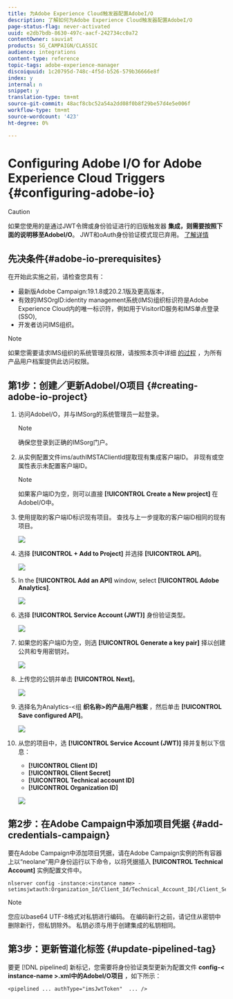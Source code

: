 ```yaml
---
title: 为Adobe Experience Cloud触发器配置AdobeI/O
description: 了解如何为Adobe Experience Cloud触发器配置AdobeI/O
page-status-flag: never-activated
uuid: e2db7bdb-8630-497c-aacf-242734cc0a72
contentOwner: sauviat
products: SG_CAMPAIGN/CLASSIC
audience: integrations
content-type: reference
topic-tags: adobe-experience-manager
discoiquuid: 1c20795d-748c-4f5d-b526-579b36666e8f
index: y
internal: n
snippet: y
translation-type: tm+mt
source-git-commit: 48acf8cbc52a54a2dd08f0b8f29be57d4e5e006f
workflow-type: tm+mt
source-wordcount: '423'
ht-degree: 0%

---
```



# Configuring Adobe I/O for Adobe Experience Cloud Triggers {#configuring-adobe-io}

>[!CAUTION]
>
>如果您使用的是通过JWT令牌或身份验证进行的旧版触发器 **集成，则需要按照下面的说明移至AdobeI/O**。 JWT和oAuth身份验证模式现已弃用。 [了解详情](https://github.com/AdobeDocs/analytics-1.4-apis)

## 先决条件{#adobe-io-prerequisites}

在开始此实施之前，请检查您具有：

* 最新版Adobe Campaign:19.1.8或20.2.1版及更高版本，
* 有效的IMSOrgID:identity management系统(IMS)组织标识符是Adobe Experience Cloud内的唯一标识符，例如用于VisitorID服务和IMS单点登录(SSO),
* 开发者访问IMS组织。

>[!NOTE]
>
>如果您需要请求IMS组织的系统管理员权限，请按照本页中详细 [的过程](https://helpx.adobe.com/ca/enterprise/admin-guide.html/ca/enterprise/using/manage-developers.ug.html) ，为所有产品用户档案提供此访问权限。


## 第1步：创建／更新AdobeI/O项目 {#creating-adobe-io-project}

1. 访问AdobeI/O，并与IMSorg的系统管理员一起登录。

   >[!NOTE]
   >
   > 确保您登录到正确的IMSorg门户。

1. 从实例配置文件ims/authIMSTAClientId提取现有集成客户端ID。 非现有或空属性表示未配置客户端ID。

   >[!NOTE]
   >
   >如果客户端ID为空，则可以直接 **[!UICONTROL Create a New project]** 在AdobeI/O中。

1. 使用提取的客户端ID标识现有项目。 查找与上一步提取的客户端ID相同的现有项目。

   ![](assets/adobe_io_8.png)

1. 选择 **[!UICONTROL + Add to Project]** 并选择 **[!UICONTROL API]**。

   ![](assets/adobe_io_1.png)

1. In the **[!UICONTROL Add an API]** window, select **[!UICONTROL Adobe Analytics]**.

   ![](assets/adobe_io_2.png)

1. 选择 **[!UICONTROL Service Account (JWT)]** 身份验证类型。

   ![](assets/adobe_io_3.png)

1. 如果您的客户端ID为空，则选 **[!UICONTROL Generate a key pair]** 择以创建公共和专用密钥对。

   ![](assets/adobe_io_4.png)

1. 上传您的公钥并单击 **[!UICONTROL Next]**。

   ![](assets/adobe_io_5.png)

1. 选择名为Analytics-&lt;组 **织名称>的产品用户档案** ，然后单击 **[!UICONTROL Save configured API]**。

   ![](assets/adobe_io_6.png)

1. 从您的项目中，选 **[!UICONTROL Service Account (JWT)]** 择并复制以下信息：
   * **[!UICONTROL Client ID]**
   * **[!UICONTROL Client Secret]**
   * **[!UICONTROL Technical account ID]**
   * **[!UICONTROL Organization ID]**

   ![](assets/adobe_io_7.png)

## 第2步：在Adobe Campaign中添加项目凭据 {#add-credentials-campaign}

要在Adobe Campaign中添加项目凭据，请在Adobe Campaign实例的所有容器上以“neolane”用户身份运行以下命令，以将凭据插入 **[!UICONTROL Technical Account]** 实例配置文件中。

```
nlserver config -instance:<instance name> -setimsjwtauth:Organization_Id/Client_Id/Technical_Account_ID[/Client_Secret[/Base64_encoded_Private_Key]]
```

>[!NOTE]
>
>您应以base64 UTF-8格式对私钥进行编码。 在编码新行之前，请记住从密钥中删除新行，但私钥除外。 私钥必须与用于创建集成的私钥相同。

## 第3步：更新管道化标签 {#update-pipelined-tag}

要更 [!DNL pipelined] 新标记，您需要将身份验证类型更新为配置文件 **config-&lt; instance-name >.xml中的AdobeI/O项目** ，如下所示：

```
<pipelined ... authType="imsJwtToken"  ... />
```
